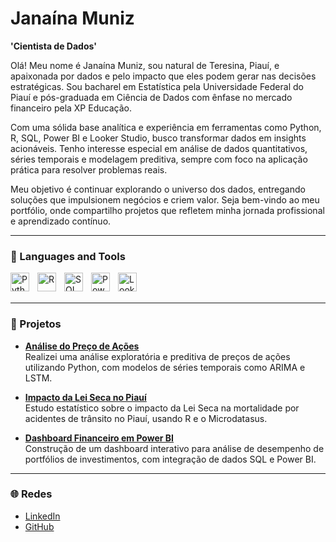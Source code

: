 # Janaína Muniz
**'Cientista de Dados'**

Olá! Meu nome é Janaína Muniz, sou natural de Teresina, Piauí, e apaixonada por dados e pelo impacto que eles podem gerar nas decisões estratégicas. Sou bacharel em Estatística pela Universidade Federal do Piauí e pós-graduada em Ciência de Dados com ênfase no mercado financeiro pela XP Educação.

Com uma sólida base analítica e experiência em ferramentas como Python, R, SQL, Power BI e Looker Studio, busco transformar dados em insights acionáveis. Tenho interesse especial em análise de dados quantitativos, séries temporais e modelagem preditiva, sempre com foco na aplicação prática para resolver problemas reais.

Meu objetivo é continuar explorando o universo dos dados, entregando soluções que impulsionem negócios e criem valor. Seja bem-vindo ao meu portfólio, onde compartilho projetos que refletem minha jornada profissional e aprendizado contínuo.

---

### 🧰 Languages and Tools

<img align="left" alt="Python" width="30px" style="padding-right:10px;" src="https://cdn.jsdelivr.net/gh/devicons/devicon/icons/python/python-original.svg" />
<img align="left" alt="R" width="30px" style="padding-right:10px;" src="https://cdn.jsdelivr.net/gh/devicons/devicon/icons/r/r-original.svg" />
<img align="left" alt="SQL" width="30px" style="padding-right:10px;" src="https://cdn.jsdelivr.net/gh/devicons/devicon/icons/mysql/mysql-original.svg" />
<img align="left" alt="Power BI" width="30px" style="padding-right:10px;" src="https://www.vectorlogo.zone/logos/microsoft_powerbi/microsoft_powerbi-icon.svg" />
<img align="left" alt="Looker Studio" width="30px" style="padding-right:10px;" src="https://www.vectorlogo.zone/logos/google_datastudio/google_datastudio-icon.svg" />
<br />
<br />


---

### 📂 Projetos

- [**Análise do Preço de Ações**](#)  
  Realizei uma análise exploratória e preditiva de preços de ações utilizando Python, com modelos de séries temporais como ARIMA e LSTM.  

- [**Impacto da Lei Seca no Piauí**](#)  
  Estudo estatístico sobre o impacto da Lei Seca na mortalidade por acidentes de trânsito no Piauí, usando R e o Microdatasus.  

- [**Dashboard Financeiro em Power BI**](#)  
  Construção de um dashboard interativo para análise de desempenho de portfólios de investimentos, com integração de dados SQL e Power BI.

---

### 🌐 Redes

- [LinkedIn](https://www.linkedin.com/in/jana%C3%ADna-muniz/)  
- [GitHub](https://github.com/seu-perfil)  
